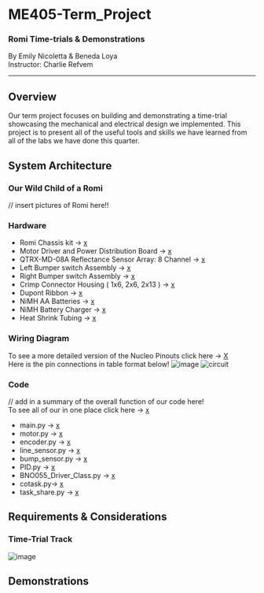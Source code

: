 # ME405-Term_Project
### Romi Time-trials & Demonstrations
By Emily Nicoletta & Beneda Loya <br/>Instructor: Charlie Refvem<br/> 
***
## Overview
Our term project focuses on building and demonstrating a time-trial showcasing the mechanical and electrical design we implemented. This project is to present all of the useful tools and skills we have learned from all of the labs we have done this quarter.
## System Architecture 
### Our Wild Child of a Romi
// insert pictures of Romi here!!

### Hardware
+ Romi Chassis kit -> [x](https://www.pololu.com/product/3504) <br/>
+ Motor Driver and Power Distribution Board -> [x](https://www.pololu.com/product/3543) <br/>
+ QTRX-MD-08A Reflectance Sensor Array: 8 Channel -> [x](https://www.pololu.com/product/4448) <br/>
+ Left Bumper switch Assembly -> [x](https://www.pololu.com/product/3673) <br/>
+ Right Bumper switch Assembly -> [x](https://www.pololu.com/product/3674) <br/>
+ Crimp Connector Housing ( 1x6, 2x6, 2x13 ) -> [x](https://www.pololu.com/product/1905) <br/>
+ Dupont Ribbon -> [x](https://www.amazon.com/dp/B07GCY6CH7) <br/>
+ NiMH AA Batteries -> [x](https://www.amazon.com/dp/B0D2JCY87L) <br/>
+ NiMH Battery Charger -> [x](https://www.amazon.com/dp/B00JHKSLM8) <br/>
+ Heat Shrink Tubing -> [x](https://www.amazon.com/dp/B01MFA3OFA) <br/>

### Wiring Diagram
To see a more detailed version of the Nucleo Pinouts click here -> [X](https://os.mbed.com/platforms/ST-Nucleo-L476RG/#microcontroller-features) <br/>
Here is the pin connections in table format below!
![image](https://github.com/user-attachments/assets/554a8914-a075-42b0-800b-c046ddf610f1)
![circuit](https://github.com/user-attachments/assets/f66a9238-a684-49f4-97ae-08b2e2db9ae0) <br/>

### Code
// add in a summary of the overall function of our code here! <br/> To see all of our in one place click here -> [x](https://github.com/captncrushh/ME405-Term_Project/tree/main/Term_project_Code)
+ main.py -> [x](https://github.com/captncrushh/ME405-Term_Project/blob/main/Term_project_Code/main.py)
+ motor.py -> [x](https://github.com/captncrushh/ME405-Term_Project/blob/main/Term_project_Code/motor.py)
+ encoder.py -> [x](https://github.com/captncrushh/ME405-Term_Project/blob/main/Term_project_Code/encoder.py)
+ line_sensor.py -> [x](https://github.com/captncrushh/ME405-Term_Project/blob/main/Term_project_Code/line_sensor.py)
+ bump_sensor.py -> [x](https://github.com/captncrushh/ME405-Term_Project/blob/main/Term_project_Code/bump_sensor.py)
+ PID.py -> [x](https://github.com/captncrushh/ME405-Term_Project/blob/main/Term_project_Code/PID.py)
+ BNO055_Driver_Class.py -> [x](https://github.com/captncrushh/ME405-Term_Project/blob/main/Term_project_Code/BNO055_Driver_Class.py)
+ cotask.py-> [x](https://github.com/captncrushh/ME405-Term_Project/blob/main/Term_project_Code/cotask.py)
+ task_share.py -> [x](https://github.com/captncrushh/ME405-Term_Project/blob/main/Term_project_Code/task_share.py)
## Requirements & Considerations <br/> 
### Time-Trial Track <br/>
![image](https://github.com/user-attachments/assets/e8a353c0-c669-417b-954b-f5ed3fb6d694) <br/>
## Demonstrations <br/> 
